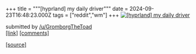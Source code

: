 +++
title = """[hyprland] my daily driver"""
date = 2024-09-23T16:48:23.000Z
tags = ["reddit","wm"]
+++
[![[hyprland] my daily driver](https://a.thumbs.redditmedia.com/2hSXypkUsSzX7uHBZvZJ3BYRbCb57TcY5_iyb4zvJF4.jpg "[hyprland] my daily driver")](https://www.reddit.com/r/unixporn/comments/1fnp5se/hyprland_my_daily_driver/)

submitted by [/u/GromborgTheToad](https://www.reddit.com/user/GromborgTheToad)  
[\[link\]](https://www.reddit.com/gallery/1fnp5se) [\[comments\]](https://www.reddit.com/r/unixporn/comments/1fnp5se/hyprland_my_daily_driver/)

[[source]](https://www.reddit.com/r/unixporn/comments/1fnp5se/hyprland_my_daily_driver/)
